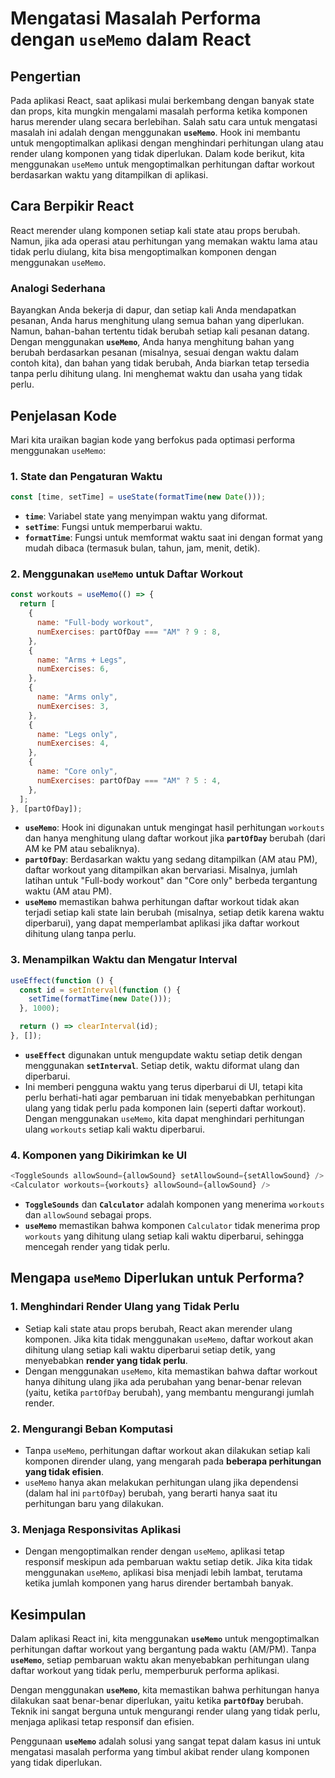 # Mengatasi Masalah Performa dengan `useMemo` dalam React

## Pengertian

Pada aplikasi React, saat aplikasi mulai berkembang dengan banyak state dan props, kita mungkin mengalami masalah performa ketika komponen harus merender ulang secara berlebihan. Salah satu cara untuk mengatasi masalah ini adalah dengan menggunakan **`useMemo`**. Hook ini membantu untuk mengoptimalkan aplikasi dengan menghindari perhitungan ulang atau render ulang komponen yang tidak diperlukan. Dalam kode berikut, kita menggunakan `useMemo` untuk mengoptimalkan perhitungan daftar workout berdasarkan waktu yang ditampilkan di aplikasi.

## Cara Berpikir React

React merender ulang komponen setiap kali state atau props berubah. Namun, jika ada operasi atau perhitungan yang memakan waktu lama atau tidak perlu diulang, kita bisa mengoptimalkan komponen dengan menggunakan `useMemo`.

### Analogi Sederhana

Bayangkan Anda bekerja di dapur, dan setiap kali Anda mendapatkan pesanan, Anda harus menghitung ulang semua bahan yang diperlukan. Namun, bahan-bahan tertentu tidak berubah setiap kali pesanan datang. Dengan menggunakan **`useMemo`**, Anda hanya menghitung bahan yang berubah berdasarkan pesanan (misalnya, sesuai dengan waktu dalam contoh kita), dan bahan yang tidak berubah, Anda biarkan tetap tersedia tanpa perlu dihitung ulang. Ini menghemat waktu dan usaha yang tidak perlu.

## Penjelasan Kode

Mari kita uraikan bagian kode yang berfokus pada optimasi performa menggunakan `useMemo`:

### 1. **State dan Pengaturan Waktu**

```javascript
const [time, setTime] = useState(formatTime(new Date()));
```

- **`time`**: Variabel state yang menyimpan waktu yang diformat.
- **`setTime`**: Fungsi untuk memperbarui waktu.
- **`formatTime`**: Fungsi untuk memformat waktu saat ini dengan format yang mudah dibaca (termasuk bulan, tahun, jam, menit, detik).

### 2. **Menggunakan `useMemo` untuk Daftar Workout**

```javascript
const workouts = useMemo(() => {
  return [
    {
      name: "Full-body workout",
      numExercises: partOfDay === "AM" ? 9 : 8,
    },
    {
      name: "Arms + Legs",
      numExercises: 6,
    },
    {
      name: "Arms only",
      numExercises: 3,
    },
    {
      name: "Legs only",
      numExercises: 4,
    },
    {
      name: "Core only",
      numExercises: partOfDay === "AM" ? 5 : 4,
    },
  ];
}, [partOfDay]);
```

- **`useMemo`**: Hook ini digunakan untuk mengingat hasil perhitungan `workouts` dan hanya menghitung ulang daftar workout jika **`partOfDay`** berubah (dari AM ke PM atau sebaliknya).
- **`partOfDay`**: Berdasarkan waktu yang sedang ditampilkan (AM atau PM), daftar workout yang ditampilkan akan bervariasi. Misalnya, jumlah latihan untuk "Full-body workout" dan "Core only" berbeda tergantung waktu (AM atau PM).
- **`useMemo`** memastikan bahwa perhitungan daftar workout tidak akan terjadi setiap kali state lain berubah (misalnya, setiap detik karena waktu diperbarui), yang dapat memperlambat aplikasi jika daftar workout dihitung ulang tanpa perlu.

### 3. **Menampilkan Waktu dan Mengatur Interval**

```javascript
useEffect(function () {
  const id = setInterval(function () {
    setTime(formatTime(new Date()));
  }, 1000);

  return () => clearInterval(id);
}, []);
```

- **`useEffect`** digunakan untuk mengupdate waktu setiap detik dengan menggunakan **`setInterval`**. Setiap detik, waktu diformat ulang dan diperbarui.
- Ini memberi pengguna waktu yang terus diperbarui di UI, tetapi kita perlu berhati-hati agar pembaruan ini tidak menyebabkan perhitungan ulang yang tidak perlu pada komponen lain (seperti daftar workout). Dengan menggunakan `useMemo`, kita dapat menghindari perhitungan ulang `workouts` setiap kali waktu diperbarui.

### 4. **Komponen yang Dikirimkan ke UI**

```javascript
<ToggleSounds allowSound={allowSound} setAllowSound={setAllowSound} />
<Calculator workouts={workouts} allowSound={allowSound} />
```

- **`ToggleSounds`** dan **`Calculator`** adalah komponen yang menerima `workouts` dan `allowSound` sebagai props.
- **`useMemo`** memastikan bahwa komponen `Calculator` tidak menerima prop `workouts` yang dihitung ulang setiap kali waktu diperbarui, sehingga mencegah render yang tidak perlu.

## Mengapa `useMemo` Diperlukan untuk Performa?

### 1. **Menghindari Render Ulang yang Tidak Perlu**

- Setiap kali state atau props berubah, React akan merender ulang komponen. Jika kita tidak menggunakan `useMemo`, daftar workout akan dihitung ulang setiap kali waktu diperbarui setiap detik, yang menyebabkan **render yang tidak perlu**.
- Dengan menggunakan `useMemo`, kita memastikan bahwa daftar workout hanya dihitung ulang jika ada perubahan yang benar-benar relevan (yaitu, ketika `partOfDay` berubah), yang membantu mengurangi jumlah render.

### 2. **Mengurangi Beban Komputasi**

- Tanpa `useMemo`, perhitungan daftar workout akan dilakukan setiap kali komponen dirender ulang, yang mengarah pada **beberapa perhitungan yang tidak efisien**.
- `useMemo` hanya akan melakukan perhitungan ulang jika dependensi (dalam hal ini `partOfDay`) berubah, yang berarti hanya saat itu perhitungan baru yang dilakukan.

### 3. **Menjaga Responsivitas Aplikasi**

- Dengan mengoptimalkan render dengan `useMemo`, aplikasi tetap responsif meskipun ada pembaruan waktu setiap detik. Jika kita tidak menggunakan `useMemo`, aplikasi bisa menjadi lebih lambat, terutama ketika jumlah komponen yang harus dirender bertambah banyak.

## Kesimpulan

Dalam aplikasi React ini, kita menggunakan **`useMemo`** untuk mengoptimalkan perhitungan daftar workout yang bergantung pada waktu (AM/PM). Tanpa **`useMemo`**, setiap pembaruan waktu akan menyebabkan perhitungan ulang daftar workout yang tidak perlu, memperburuk performa aplikasi.

Dengan menggunakan **`useMemo`**, kita memastikan bahwa perhitungan hanya dilakukan saat benar-benar diperlukan, yaitu ketika **`partOfDay`** berubah. Teknik ini sangat berguna untuk mengurangi render ulang yang tidak perlu, menjaga aplikasi tetap responsif dan efisien.

Penggunaan **`useMemo`** adalah solusi yang sangat tepat dalam kasus ini untuk mengatasi masalah performa yang timbul akibat render ulang komponen yang tidak diperlukan.
